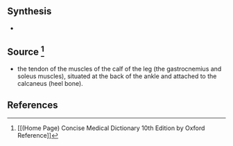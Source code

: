 ## Synthesis
- 
## Source [^1]
- the tendon of the muscles of the calf of the leg (the gastrocnemius and soleus muscles), situated at the back of the ankle and attached to the calcaneus (heel bone).
## References

[^1]: [[(Home Page) Concise Medical Dictionary 10th Edition by Oxford Reference]]